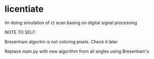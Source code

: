 # licentiate

Im doing simulation of ct scan basing on digital signal processing

NOTE TO SELF:

Bresenham algoritm is not coloring pixels. Check it later 

Replace main.py with new algorithm from all angles using Bresenham's

